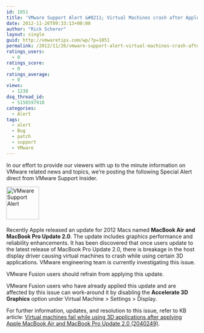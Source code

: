 ```yaml
---
id: 1851
title: 'VMware Support Alert &#8211; Virtual Machines crash after Apple Update'
date: 2012-11-26T09:33:13+00:00
author: "Rick Scherer"
layout: single
guid: http://vmwaretips.com/wp/?p=1851
permalink: /2012/11/26/vmware-support-alert-virtual-machines-crash-after-apple-update/
ratings_users:
  - 0
ratings_score:
  - 0
ratings_average:
  - 0
views:
  - 1238
dsq_thread_id:
  - 5156597910
categories:
  - Alert
tags:
  - alert
  - Bug
  - patch
  - support
  - VMware
---
```

In our effort to provide our viewers with up to the minute information on VMware related news and topics, we&#8217;re posting the following Special Alert direct from VMware Support Insider.

<img class="alignleft" style="margin: 0px 25px 5px 0px; border: 0px;" title="VMware Support Alert" src="http://blogs.vmware.com/tp/.a/6a00d8341c328153ef01543330c84d970c-pi" alt="VMware Support Alert" width="86" height="86" border="0" />

Recently Apple released an update for 2012 Macs named **MacBook Air and MacBook Pro Update 2.0**. The update includes graphics performance and reliability enhancements. It has been discovered that once users update to the latest release of MacBook Pro Update 2.0, there is breakage in the host display driver causing virtual machines to crash while using certain 3D applications. VMware engineering team is currently investigating this issue.

VMware Fusion users should refrain from applying this update.

VMware Fusion users who have already applied this update and are affected by this issue can work-around it by disabling the **Accelerate 3D Graphics** option under Virtual Machine > Settings > Display.

For further information, updates, and resolution to this issue, refer to KB article: <a href="http://kb.vmware.com/kb/2040249" target="_blank">Virtual machines fail while using 3D applications after applying Apple MacBook Air and MacBook Pro Update 2.0 (2040249)</a>.